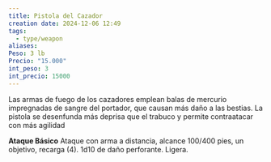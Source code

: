 ```yaml
---
title: Pistola del Cazador
creation date: 2024-12-06 12:49
tags:
  - type/weapon
aliases: 
Peso: 3 lb
Precio: "15.000"
int_peso: 3
int_precio: 15000
---
```

Las armas de fuego de los cazadores emplean balas de mercurio impregnadas de sangre del portador, que causan más daño a las bestias. La pistola se desenfunda más deprisa que el trabuco y permite contraatacar con más agilidad  

**Ataque Básico**
Ataque con arma a distancia, alcance 100/400 pies, un objetivo, recarga (4).
1d10 de daño perforante. Ligera. 
